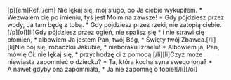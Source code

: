 [p][em]Ref.[/em] Nie lękaj się, mój sługo, bo Ja ciebie wykupiłem. * Wezwałem cię po imieniu, tyś jest Moim na zawsze! * Gdy pójdziesz przez wody, Ja tam będę z tobą. * Gdy pójdziesz przez rzeki, nie zatopią ciebie.[/p][ol][li]Gdy pójdziesz przez ogień, nie spalisz się * i nie strawi cię płomień, * albowiem Ja jestem Pan, twój Bóg, * Święty twój Zbawca.[/li][li]Nie bój się, robaczku Jakubie, * nieboraku Izraelu! * Albowiem ja, Pan, mówię Ci: nie lękaj się, * przychodzę ci z pomocą.[/li][li]Czyż może niewiasta zapomnieć o dziecku? * Ta, która kocha syna swego łona? * A nawet gdyby ona zapomniała, * Ja nie zapomnę o tobie![/li][/ol]
